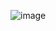 ![image](https://github.com/team-creatup/team-creatup/assets/145553792/77496986-6ac1-4878-80c0-10e84c83c952)
